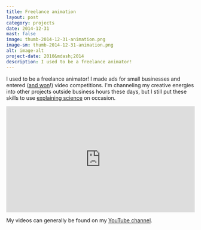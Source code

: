 ```yaml
---
title: Freelance animation
layout: post
category: projects
date: 2014-12-31
mast: false
image: thumb-2014-12-31-animation.png
image-sm: thumb-2014-12-31-animation.png
alt: image-alt
project-date: 2010&mdash;2014
description: I used to be a freelance animator!
---
```

I used to be a freelance animator! I made ads for small businesses and entered ([and won](https://www.youtube.com/watch?v=V9twu1h7vxY&list=PLAU1kotoDhrwmKwfvTssxmI7mHg485GhN)!) video competitions. I'm channeling my creative energies into other projects outside business hours these days, but I still put these skills to use [explaining science](https://www.youtube.com/watch?v=_YZxqRM97eo) on occasion.

<div markdown="0" style="text-align:center; position: relative; height: 0; padding-bottom: 56.25%;">
	<iframe style="position: absolute; top: 0; left: 0; width: 100%; height: 100%;" src="https://www.youtube.com/embed/videoseries?list=PLAU1kotoDhrzu8M0zHD33kyZalDA9g4LA" frameborder="0" allowfullscreen></iframe>
</div>

My videos can generally be found on my [YouTube channel](http://youtube.com/c/RensaCo).


